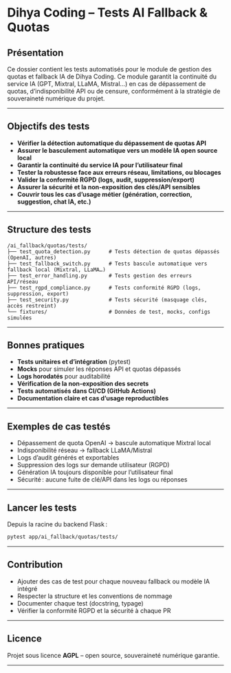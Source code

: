 # Dihya Coding – Tests AI Fallback & Quotas

## Présentation

Ce dossier contient les tests automatisés pour le module de gestion des quotas et fallback IA de Dihya Coding. Ce module garantit la continuité du service IA (GPT, Mixtral, LLaMA, Mistral…) en cas de dépassement de quotas, d’indisponibilité API ou de censure, conformément à la stratégie de souveraineté numérique du projet.

---

## Objectifs des tests

- **Vérifier la détection automatique du dépassement de quotas API**
- **Assurer le basculement automatique vers un modèle IA open source local**
- **Garantir la continuité du service IA pour l’utilisateur final**
- **Tester la robustesse face aux erreurs réseau, limitations, ou blocages**
- **Valider la conformité RGPD (logs, audit, suppression/export)**
- **Assurer la sécurité et la non-exposition des clés/API sensibles**
- **Couvrir tous les cas d’usage métier (génération, correction, suggestion, chat IA, etc.)**

---

## Structure des tests

```
/ai_fallback/quotas/tests/
├── test_quota_detection.py      # Tests détection de quotas dépassés (OpenAI, autres)
├── test_fallback_switch.py      # Tests bascule automatique vers fallback local (Mixtral, LLaMA…)
├── test_error_handling.py       # Tests gestion des erreurs API/réseau
├── test_rgpd_compliance.py      # Tests conformité RGPD (logs, suppression, export)
├── test_security.py             # Tests sécurité (masquage clés, accès restreint)
└── fixtures/                    # Données de test, mocks, configs simulées
```

---

## Bonnes pratiques

- **Tests unitaires et d’intégration** (pytest)
- **Mocks** pour simuler les réponses API et quotas dépassés
- **Logs horodatés** pour auditabilité
- **Vérification de la non-exposition des secrets**
- **Tests automatisés dans CI/CD (GitHub Actions)**
- **Documentation claire et cas d’usage reproductibles**

---

## Exemples de cas testés

- Dépassement de quota OpenAI → bascule automatique Mixtral local
- Indisponibilité réseau → fallback LLaMA/Mistral
- Logs d’audit générés et exportables
- Suppression des logs sur demande utilisateur (RGPD)
- Génération IA toujours disponible pour l’utilisateur final
- Sécurité : aucune fuite de clé/API dans les logs ou réponses

---

## Lancer les tests

Depuis la racine du backend Flask :

```bash
pytest app/ai_fallback/quotas/tests/
```

---

## Contribution

- Ajouter des cas de test pour chaque nouveau fallback ou modèle IA intégré
- Respecter la structure et les conventions de nommage
- Documenter chaque test (docstring, typage)
- Vérifier la conformité RGPD et la sécurité à chaque PR

---

## Licence

Projet sous licence **AGPL** – open source, souveraineté numérique garantie.

---